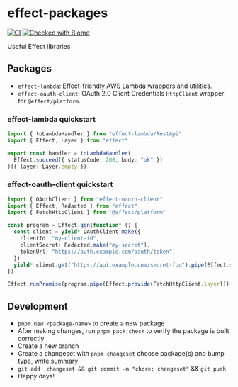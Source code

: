 # effect-packages

[![CI](https://github.com/successkrisz/effect-packages/actions/workflows/ci.yml/badge.svg)](https://github.com/successkrisz/effect-packages/actions/workflows/ci.yml) [![Checked with Biome](https://img.shields.io/badge/Checked_with-Biome-60a5fa?style=flat&logo=biome)](https://biomejs.dev)

Useful Effect libraries

## Packages

- `effect-lambda`: Effect-friendly AWS Lambda wrappers and utilities.
- `effect-oauth-client`: OAuth 2.0 Client Credentials `HttpClient` wrapper for `@effect/platform`.

### effect-lambda quickstart

```ts
import { toLambdaHandler } from "effect-lambda/RestApi"
import { Effect, Layer } from "effect"

export const handler = toLambdaHandler(
  Effect.succeed({ statusCode: 200, body: "ok" })
)({ layer: Layer.empty })
```

### effect-oauth-client quickstart

```ts
import { OAuthClient } from "effect-oauth-client"
import { Effect, Redacted } from "effect"
import { FetchHttpClient } from "@effect/platform"

const program = Effect.gen(function* () {
  const client = yield* OAuthClient.make({
    clientId: "my-client-id",
    clientSecret: Redacted.make("my-secret"),
    tokenUrl: "https://auth.example.com/oauth/token",
  })
  yield* client.get("https://api.example.com/secret-foo").pipe(Effect.scoped)
})

Effect.runPromise(program.pipe(Effect.provide(FetchHttpClient.layer)))
```

## Development

- `pnpm new <package-name>` to create a new package
- After making changes, run `pnpm pack:check` to verify the package is built correctly
- Create a new branch
- Create a changeset with `pnpm changeset` choose package(s) and bump type, write summary
- `git add .changeset && git commit -m "chore: changeset"` && `git push`
- Happy days!
